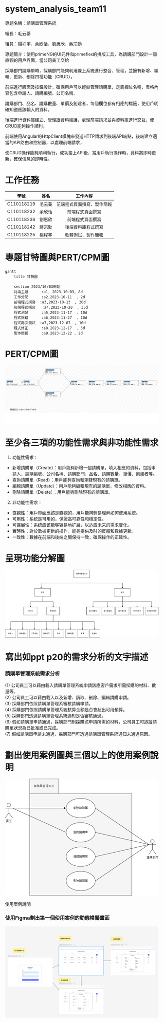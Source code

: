 # system_analysis_team11
專題名稱：請購單管理系統

組長：毛云蓁

組員：楊程宇、余欣恬、劉惠欣、蔣宗勳

專題簡介：使用primeNG的UI元件和primeflex的排版工具，為請購部門設計一個直觀的用戶界面，當公司員工交給

採購部門請購單時，採購部門能夠利用線上系統進行整合、管理，並擁有新增、編輯、更新、刪除四種功能（CRUD），

前端進行版面及按鈕設計，確保用戶可以輕鬆管理請購單，定義欄位名稱，表格內容包含申請人、請購編號、公司名稱、

請購部門、品名、請購數量、單價及創建者，每個欄位都有相應的標籤，使用戶明確知道應該輸入的資料。

後端進行資料庫建立、管理跟資料維護，處理前端請求並與資料庫進行交互，使CRUD能夠操作順利。

前端使用Angular的HttpClient模塊來發送HTTP請求到後端API端點，後端建立適當的API路由和控制器，以處理前端請求，

使CRUD操作能夠順利執行，成功接上API後，當用戶執行操作時，資料將即時更新，確保信息的即時性。

# 工作任務

| 學號 | 姓名 | 工作內容 |
|:-:| :-: | :-: |
| C110118219 | 毛云蓁 | 前端程式頁面撰寫、製作簡報 |
| C110118232 | 余欣恬 | 前端程式頁面撰寫 |
| C110118236 | 劉惠欣 | 前端程式頁面撰寫 |
| C110118242 | 蔣宗勳 | 後端資料庫程式撰寫|
| C110118225 | 楊程宇 | 軟體測試、製作簡報 |

# 專題甘特圖與PERT/CPM圖
```mermaid
gantt
    title 甘特圖

    section 2023/10/03開始
    討論主題      :a1, 2023-10-03, 8d
    工作分配      :a2,2023-10-11  , 2d
    前端程式撰寫  :a3,2023-10-13  , 20d
    後端程式撰寫   :a4,2023-10-20  , 35d
    程式測試      :a5,2023-11-17  , 10d
    程式除錯      :a6,2023-11-27  , 10d
    程式再次測試  :a7,2023-12-07  , 10d
    程式修正      :a8,2023-12-17  , 5d
    製作簡報      :a9,2023-12-22 , 2d
```

# PERT/CPM圖
![PERT](PERTCPM01.PNG "PERT")

# 至少各三項的功能性需求與非功能性需求
1. 功能性需求：
* 新增請購單（Create）：用戶能夠新增一個請購單，填入相應的資料，包括申請人、請購編號、公司名稱、請購部門、品名、請購數量、單價、創建者等。
* 查詢請購單（Read）：用戶能夠查詢和瀏覽現有的請購單。
* 編輯請購單（Update）：用戶能夠編輯現有的請購單，修改相應的資料。
* 刪除請購單（Delete）：用戶能夠刪除現有的請購單。

2. 非功能性需求：
* 直觀性：用戶界面應該是直觀的，用戶能夠輕易理解如何使用系統。
* 可用性：系统是可用的，保證高可靠性和穩定性。
* 可擴展性：系统应该能够容易地扩展，以适应未来的需求变化。
* 實時性：對於數據更新的操作，能夠提供及时的反饋和數據更新。
* 一致性：數據在前端和後端之間保持一致，確保操作的正確性。

# 呈現功能分解圖
![功能分解](功能分解.png "功能分解")

# 寫出如ppt p20的需求分析的文字描述
### 請購單管理系統需求分析
(1) 公司員工可以藉由載入請購單管理系統申請該應客戶需求所需採購的材料、數量等。   
(2) 公司員工可以藉由載入以及新增、讀取、刪除、編輯請購申請。  
(3) 採購部門依照請購單管理系審核請購申請。   
(4) 採購部門依照請購單管理系統核算金額是否會超出可用預算。   
(5) 採購部門透過請購單管理系統通知是否審核通過。   
(6) 假如請購單申請通過，採購部門則採購該申請所需的材料，公司員工可追蹤請購單狀況為已批准或已完成。   
(7) 假如請購單申請未通過，採購部門可透過請購單管理系統通知未通過原因。   

# 劃出使用案例圖與三個以上的使用案例說明
![使用案例](使用案例.png "使用案例")

使用案例說明


### 使用Figma劃出第一個使用案例的動態模擬畫面
![Figma](Figma1.png "Figma")


